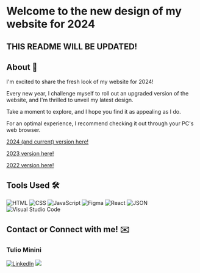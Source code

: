 # Welcome to the new design of my website for 2024

## THIS README WILL BE UPDATED!

## About 💭

I'm excited to share the fresh look of my website for 2024!

Every new year, I challenge myself to roll out an upgraded version of the website, and I'm thrilled to unveil my latest design.

Take a moment to explore, and I hope you find it as appealing as I do. 

For an optimal experience, I recommend checking it out through your PC's web browser.

[2024 (and current) version here!](https://tuliominini.com/)

[2023 version here!](https://tulio-minini-v2.netlify.app/)

[2022 version here!](https://tulio-minini-v1.netlify.app/)

## Tools Used 🛠

![HTML](https://img.shields.io/badge/HTML5-E34F26?style=for-the-badge&logo=html5&logoColor=white)
![CSS](https://img.shields.io/badge/CSS3-1572B6?style=for-the-badge&logo=css3&logoColor=white)
![JavaScript](https://img.shields.io/badge/JavaScript-323330?style=for-the-badge&logo=javascript&logoColor=F7DF1E)
![Figma](https://img.shields.io/badge/Figma-F24E1E?style=for-the-badge&logo=figma&logoColor=white)
![React](https://img.shields.io/badge/React-20232A?style=for-the-badge&logo=react&logoColor=61DAFB)
![JSON](https://img.shields.io/badge/json-5E5C5C?style=for-the-badge&logo=json&logoColor=white)
![Visual Studio Code](https://img.shields.io/badge/Visual_Studio_Code-0078D4?style=for-the-badge&logo=visual%20studio%20code&logoColor=white)

## Contact or Connect with me! ✉️

### Tulio Minini

[![LinkedIn](https://img.shields.io/badge/LinkedIn-0077B5?style=for-the-badge&logo=linkedin&logoColor=white)](https://www.linkedin.com/in/tulio-minini/)
<a href = "mailto:tulio.mminini@gmail.com"><img src="https://img.shields.io/badge/Gmail-D14836?style=for-the-badge&logo=gmail&logoColor=white" target="_blank"></a>
